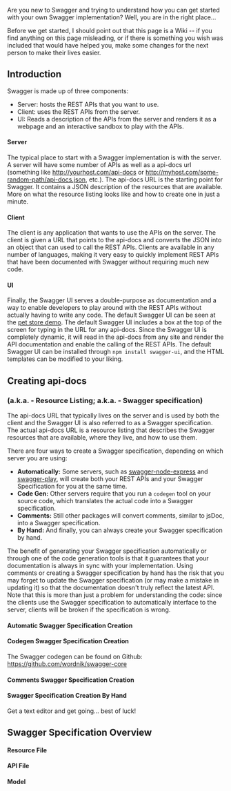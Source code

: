 Are you new to Swagger and trying to understand how you can get started with your own Swagger implementation? Well, you are in the right place...

Before we get started, I should point out that this page is a Wiki -- if you find anything on this page misleading, or if there is something you wish was included that would have helped you, make some changes for the next person to make their lives easier.

## Introduction
Swagger is made up of three components:
- Server: hosts the REST APIs that you want to use.
- Client: uses the REST APIs from the server.
- UI: Reads a description of the APIs from the server and renders it as a webpage and an interactive sandbox to play with the APIs.

<!-- diagram of client, server, UI -->

#### Server
The typical place to start with a Swagger implementation is with the server. A server will have some number of APIs as well as a api-docs url (something like http://yourhost.com/api-docs or http://myhost.com/some-random-path/api-docs.json, etc.). The api-docs URL is the starting point for Swagger. It contains a JSON description of the resources that are available. More on what the resource listing looks like and how to create one in just a minute.

#### Client
The client is any application that wants to use the APIs on the server. The client is given a URL that points to the api-docs and converts the JSON into an object that can used to call the REST APIs. Clients are available in any number of languages, making it very easy to quickly implement REST APIs that have been documented with Swagger without requiring much new code. 

<!-- see here for a list of clients -->

#### UI
Finally, the Swagger UI serves a double-purpose as documentation and a way to enable developers to play around with the REST APIs without actually having to write any code. The default Swagger UI can be seen at the [pet store demo](http://petstore.swagger.wordnik.com/). The default Swagger UI includes a box at the top of the screen for typing in the URL for any api-docs. Since the Swagger UI is completely dynamic, it will read in the api-docs from any site and render the API documentation and enable the calling of the REST APIs. The default Swagger UI can be installed through `npm install swagger-ui`, and the HTML templates can be modified to your liking.

## Creating api-docs  
### (a.k.a. - Resource Listing; a.k.a. - Swagger specification)
The api-docs URL that typically lives on the server and is used by both the client and the Swagger UI is also referred to as a Swagger specification. The actual api-docs URL is a resource listing that describes the Swagger resources that are available, where they live, and how to use them.

There are four ways to create a Swagger specification, depending on which server you are using:
- **Automatically:** Some servers, such as [swagger-node-express](https://npmjs.org/package/swagger-node-express) and [swagger-play](https://github.com/wordnik/swagger-core/tree/master/modules/swagger-play2), will create both your REST APIs and your Swagger Specification for you at the same time. <!-- link to swagger-node-express and other similar packages -->
- **Code Gen:** Other servers require that you run a `codegen` tool on your source code, which translates the actual code into a Swagger specification. <!-- link to codegen tools and servers / languages that use them -->
- **Comments:** Still other packages will convert comments, similar to jsDoc, into a Swagger specification. <!-- link to jsDoc or other packages that use comments -->
- **By Hand:** And finally, you can always create your Swagger specification by hand.

The benefit of generating your Swagger specification automatically or through one of the code generation tools is that it guarantees that your documentation is always in sync with your implementation. Using comments or creating a Swagger specification by hand has the risk that you may forget to update the Swagger specification (or may make a mistake in updating it) so that the documentation doesn't truly reflect the latest API. Note that this is more than just a problem for understanding the code: since the clients use the Swagger specification to automatically interface to the server, clients will be broken if the specification is wrong.

#### Automatic Swagger Specification Creation
#### Codegen Swagger Specification Creation
The Swagger codegen can be found on Github: https://github.com/wordnik/swagger-core

#### Comments Swagger Specification Creation
#### Swagger Specification Creation By Hand
Get a text editor and get going... best of luck!

## Swagger Specification Overview
#### Resource File
#### API File
#### Model